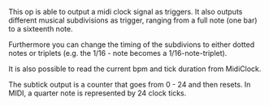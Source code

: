 This op is able to output a midi clock signal as triggers. It also outputs different musical subdivisions as trigger, ranging from a full note (one bar) to a sixteenth note.

Furthermore you can change the timing of the subdivions to either dotted notes or triplets (e.g. the 1/16 - note becomes a 1/16-note-triplet).

It is also possible to read the current bpm and tick duration from MidiClock.

The subtick output is a counter that goes from 0 - 24 and then resets. In MIDI, a quarter note is represented by 24 clock ticks.
